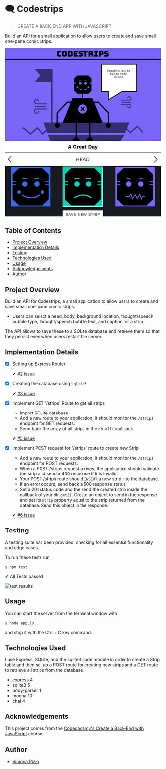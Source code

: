 # 🗨 Codestrips
> CREATE A BACK-END APP WITH JAVASCRIPT

Build an API for a small application to allow users to create and save small one-pane comic strips.

<img src="https://github.com/SimonaPiz/Codestrips/blob/main/example.jpg" width="600px" alt="preview" title="preview"/>

## Table of Contents
* [Project Overview](#project-overview)
* [Implementation Details](#implementation-details)
* [Testing](#testing)
* [Technologies Used](#technologies-used)
* [Usage](#usage)
* [Acknowledgements](#acknowledgements)
* [Author](#author)


## Project Overview

Build an API for Codestrips, a small application to allow users to create and save small one-pane comic strips. 
- Users can select a head, body, background location, thought/speech bubble type, thought/speech bubble text, and caption for a strip.

The API allows to save these to a SQLite database and retrieve them so that they persist even when users restart the server.

## Implementation Details

- [x] Setting up Express Router

  ✔ [#2 issue](https://github.com/SimonaPiz/Codestrips/issues/2)

- [x] Creating the database using `sqlite3`

  ✔ [#3 issue](https://github.com/SimonaPiz/Codestrips/issues/3)

- [x] Implement GET '/strips' Route to get all strips
  - Import SQLite database
  - Add a new route to your application, it should monitor the `/strips` endpoint for GET requests.
  - Send back the array of all strips in the `db.all()`callback. 

  ✔ [#5 issue](https://github.com/SimonaPiz/Codestrips/issues/5)

- [x] Implement POST request for '/strips' route to create new Strip

  - Add a new route to your application, it should monitor the `/strips` endpoint for POST requests.
  - When a POST /strips request arrives, the application should validate the strip and send a 400 response if it is invalid.
  - Your POST /strips route should `INSERT` a new strip into the database.
  - If an error occurs, send back a 500 response status.
  - Set a 201 status code and the send the created strip inside the callback of your `db.get()`. Create an object to send in the response and set its `strip` property equal to the strip returned from the database. Send this object in the response.

  ✔ [#6 issue](https://github.com/SimonaPiz/Codestrips/issues/6)

## Testing

A testing suite has been provided, checking for all essential functionality and edge cases.

To run these tests run 
```
$ npm test
```

✔ All Tests passed

![test results](https://user-images.githubusercontent.com/91121660/280332217-9f4460b3-22b0-4a07-a2ec-e0aae507af38.png)

## Usage

You can start the server from the terminal window with 
```
$ node app.js
```
and stop it with the Ctrl + C key command.

## Technologies Used

I use Express, SQLite, and the sqlite3 node module in order to create a Strip table and then set up a POST route for creating new strips and a GET route to retrieve all strips from the database.

  - express 4
  - sqlite3 5
  - body-parser 1
  - mocha 10
  - chai 4

  ## Acknowledgements

This project comes from the [Codecademy's Create a Back-End with JavaScript](https://www.codecademy.com/learn/paths/create-a-back-end-app-with-javascript) course.

## Author

- [Simona Pizio](https://github.com/SimonaPiz)
